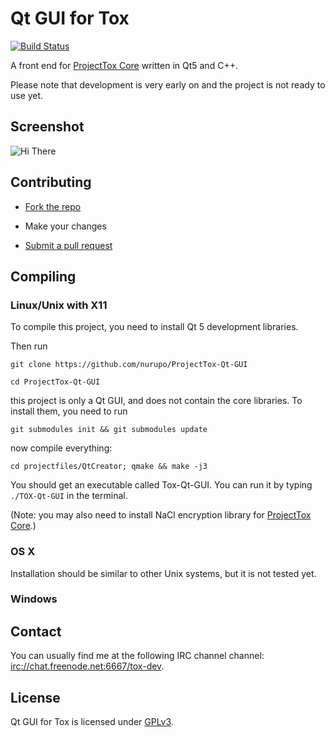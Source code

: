 # Qt GUI for Tox

[![Build Status](https://travis-ci.org/nurupo/ProjectTox-Qt-GUI.png?branch=master)](https://github.com/nurupo/ProjectTox-Qt-GUI)

A front end for [ProjectTox Core](https://github.com/irungentoo/ProjectTox-Core) written in Qt5 and C++.

Please note that development is very early on and the project is not ready to use yet.

## Screenshot

![Hi There](http://i.imgur.com/Wv3lrO7.png "Version 0.1.0 running on Windows 7")

## Contributing

* [Fork the repo](https://help.github.com/articles/fork-a-repo)

* Make your changes

* [Submit a pull request](https://help.github.com/articles/using-pull-requests)

## Compiling

### Linux/Unix with X11

To compile this project, you need to install Qt 5 development libraries.

Then run

`git clone https://github.com/nurupo/ProjectTox-Qt-GUI`

`cd ProjectTox-Qt-GUI`

this project is only a Qt GUI, and does not contain the core libraries. To install them, you need to run

`git submodules init && git submodules update`

now compile everything:

`cd projectfiles/QtCreator; qmake && make -j3`

You should get an executable called Tox-Qt-GUI. You can run it by typing `./TOX-Qt-GUI` in the terminal.

(Note: you may also need to install NaCl encryption library for [ProjectTox Core](https://github.com/irungentoo/ProjectTox-Core).)

### OS X

Installation should be similar to other Unix systems, but it is not tested yet.

### Windows

## Contact

You can usually find me at the following IRC channel channel: [irc://chat.freenode.net:6667/tox-dev](http://webchat.freenode.net/?channels=#tox-dev).

## License

Qt GUI for Tox is licensed under [GPLv3](COPYING).
